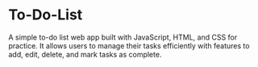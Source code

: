 # To-Do-List
A simple to-do list web app built with JavaScript, HTML, and CSS for practice. It allows users to manage their tasks efficiently with features to add, edit, delete, and mark tasks as complete.

